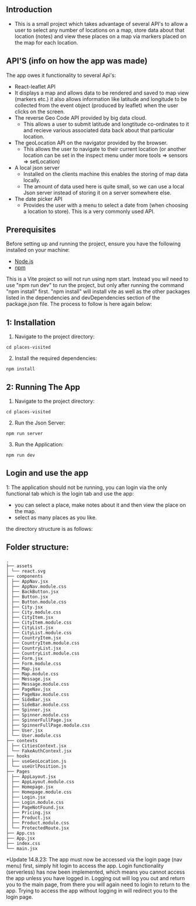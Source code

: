 ## Introduction

- This is a small project which takes advantage of several API's to allow a user to select any number of locations on a map, store data
  about that location (notes) and view these places on a map via markers placed on the map for each location.

## API'S (info on how the app was made)
The app owes it functionality to several Api's:
- React-leaflet API
 - It displays a map and allows data to be rendered and saved to map view (markers etc.) it also allows
   information like latitude and longitude to be collected from the event object (produced by leaflet) when the user clicks on the screen.
- The reverse Geo Code API provided by big data cloud.
  - This allows a user to submit latitude and longtitude co-ordinates to it and recieve various associated data back about that particular location.
- The geoLocation API on the navigator provided by the browser.
  - This allows the user to navigate to their current location (or another location can be set in the inspect menu under more tools => sensors =>       setLocation)
- A local json server 
  - Installed on the clients machine this enables the storing of map data locally.
  - The amount of data used here is quite small, so we can use a local Json server instead of storing it on a server somewhere else.
- The date picker API 
  - Provides the user with a menu to select a date from (when choosing a location to store). 
    This is a very commonly used API.

## Prerequisites

Before setting up and running the project, ensure you have the following installed on your machine:
- [Node.js](https://nodejs.org/)
- [npm](https://www.npmjs.com/) 

This is a Vite project so will not run using npm start. Instead you wil need to use "npm run dev" to run the project, but only after running the command "npm install" first. "npm install" will install vite as well as the other packages listed in the dependencies and devDependencies section of the package.json file. The process to follow is here again below:

## 1: Installation

1. Navigate to the project directory:
```
cd places-visited
```
2.  Install the required dependencies:
```
npm install
```
## 2: Running The App

1. Navigate to the project directory:
```
cd places-visited
```
2.  Run the Json Server:
```
npm run server
```
3.  Run the Application:
```
npm run dev
```

## Login and use the app
1: The application should not be running, you can login via the only functional tab which is the login tab and use the app:
 - you can select a place, make notes about it and then view the place on the map.
 - select as many places as you like.

the directory structure is as follows:

## Folder structure:
```
.
├── assets
│ └── react.svg
├── components
│ ├── AppNav.jsx
│ ├── AppNav.module.css
│ ├── BackButton.jsx
│ ├── Button.jsx
│ ├── Button.module.css
│ ├── City.jsx
│ ├── City.module.css
│ ├── CityItem.jsx
│ ├── CityItem.module.css
│ ├── CityList.jsx
│ ├── CityList.module.css
│ ├── CountryItem.jsx
│ ├── CountryItem.module.css
│ ├── CountryList.jsx
│ ├── CountryList.module.css
│ ├── Form.jsx
│ ├── Form.module.css
│ ├── Map.jsx
│ ├── Map.module.css
│ ├── Message.jsx
│ ├── Message.module.css
│ ├── PageNav.jsx
│ ├── PageNav.module.css
│ ├── SideBar.jsx
│ ├── SideBar.module.css
│ ├── Spinner.jsx
│ ├── Spinner.module.css
│ ├── SpinnerFullPage.jsx
│ ├── SpinnerFullPage.module.css
│ ├── User.jsx
│ └── User.module.css
├── contexts
│ ├── CitiesContext.jsx
│ └── FakeAuthContext.jsx
├── hooks
│ ├── useGeoLocation.js
│ └── useUrlPosition.js
├── Pages
│ ├── AppLayout.jsx
│ ├── AppLayout.module.css
│ ├── Homepage.jsx
│ ├── Homepage.module.css
│ ├── Login.jsx
│ ├── Login.module.css
│ ├── PageNotFound.jsx
│ ├── Pricing.jsx
│ ├── Product.jsx
│ ├── Product.module.css
│ └── ProtectedRoute.jsx
├── App.css
├── App.jsx
├── index.css
└── main.jsx
```



\*Update 14.8.23:
The app must now be accessed via the login page (nav menu) first, simply hit login to access the app.
Login functionality (serverless) has now been implemented, which means you cannot access the app unless you have logged in.
Logging out will log you out and return you to the main page, from there you will again need to login to return to the app.
Trying to access the app without logging in will redirect you to the login page.
